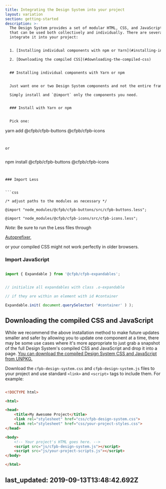 ```yaml
---
title: Integrating the Design System into your project
layout: variation
section: getting-started
description: >-
  The Design System provides a set of modular HTML, CSS, and JavaScript patterns
  that can be used both collectively and individually. There are several ways to
  integrate it into your project:


  1. [Installing individual components with npm or Yarn](#installing-individual-components-with-yarn-or-npm)

  2. [Downloading the compiled CSS](#downloading-the-compiled-css)


  ## Installing individual components with Yarn or npm


  Just want one or two Design System components and not the entire framework?

  Simply install and `@import` only the components you need.


  ### Install with Yarn or npm


  Pick one:


  ```

  yarn add @cfpb/cfpb-buttons @cfpb/cfpb-icons

  ```


  or


  ```

  npm install @cfpb/cfpb-buttons @cfpb/cfpb-icons

  ```


  ### Import Less


  ```css

  /* adjust paths to the modules as necessary */

  @import "node_modules/@cfpb/cfpb-buttons/src/cfpb-buttons.less";

  @import "node_modules/@cfpb/cfpb-icons/src/cfpb-icons.less";

  ```


  *Note:* Be sure to run the Less files through

  [Autoprefixer](https://github.com/postcss/autoprefixer),

  or your compiled CSS might not work perfectly in older browsers.


  ### Import JavaScript


  ```js

  import { Expandable } from '@cfpb/cfpb-expandables';


  // initialize all expandables with class .o-expandable

  // if they are within an element with id #container

  Expandable.init( document.querySelector( '#container' ) );

  ```


  ## Downloading the compiled CSS and JavaScript


  While we recommend the above installation method to make future updates smaller and safer by allowing you to update one component at a time, there may be some use cases where it's more appropriate to just grab a snapshot of the full Design System's compiled CSS and JavaScript and drop it into a page. <a class="cf-download" href="https://npmcdn.com/@cfpb/cfpb-design-system/">You can download the compiled Design System CSS and JavaScript from UNPKG.</a>


  Download the `cfpb-design-system.css` and `cfpb-design-system.js` files to your project and use standard `<link>` and `<script>` tags to include them. For example:


  ```html

  <!DOCTYPE html>

  <html>

  <head>
      <title>My Awesome Project</title>
      <link rel="stylesheet" href="css/cfpb-design-system.css">
      <link rel="stylesheet" href="css/your-project-styles.css">
  </head>

  <body>
      <!-- Your project's HTML goes here. -->
      <script src="js/cfpb-design-system.js"></script>
      <script src="js/your-project-scripts.js"></script>
  </body>

  </html>

  ```
last_updated: 2019-09-13T13:48:42.692Z
---
```

